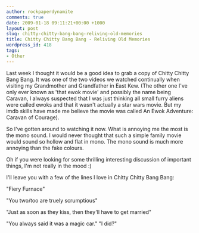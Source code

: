 ```yaml
---
author: rockpaperdynamite
comments: true
date: 2009-01-18 09:11:21+00:00 +1000
layout: post
slug: chitty-chitty-bang-bang-reliving-old-memories
title: Chitty Chitty Bang Bang - Reliving Old Memories
wordpress_id: 418
tags:
- Other
---
```


Last week I thought it would be a good idea to grab a copy of Chitty Chitty Bang Bang. It was one of the two videos we watched continually when visiting my Grandmother and Grandfather in East Kew. (The other one I've only ever known as 'that ewok movie' and possibly the name being Caravan, I always suspected that I was just thinking all small furry aliens were called ewoks and that it wasn't actually a star wars movie. But my imdb skills have made me believe the movie was called An Ewok Adventure: Caravan of Courage).

So I've gotten around to watching it now. What is annoying me the most is the mono sound. I would never thought that such a simple family movie would sound so hollow and flat in mono. The mono sound is much more annoying than the fake colours.

Oh if you were looking for some thrilling interesting discussion of important things, I'm not really in the mood :)

I'll leave you with a few of the lines I love in Chitty Chitty Bang Bang:

"Fiery Furnace"

"You two/too are truely scrumptious"

"Just as soon as they kiss, then they'll have to get married"

"You always said it was a magic car." "I did?"
